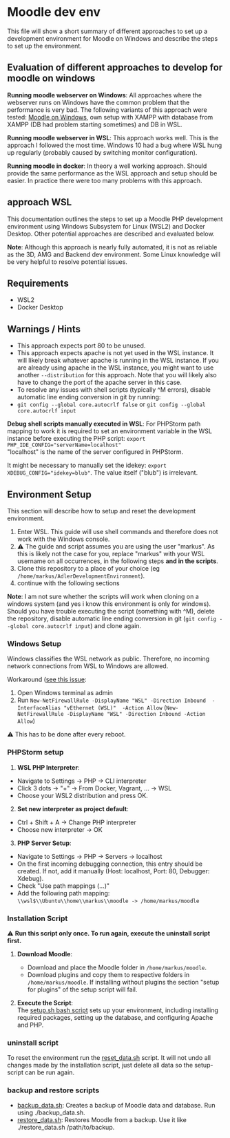 # Moodle dev env
This file will show a short summary of different approaches to set up a development environment for Moodle on Windows 
and describe the steps to set up the environment.

## Evaluation of different approaches to develop for moodle on windows
**Running moodle webserver on Windows**: All approaches where the webserver runs on Windows have the common problem that the performance is very bad.
The following variants of this approach were tested: [Moodle on Windows](https://docs.moodle.org/402/de/Vollst%C3%A4ndiges_Installationspaket_f%C3%BCr_Windows), own setup with XAMPP with database from XAMPP (DB had problem starting sometimes) and DB in WSL.

**Running moodle webserver in WSL**: This approach works well. This is the approach I followed the most time.
Windows 10 had a bug where WSL hung up regularly (probably caused by switching monitor configuration).

**Running moodle in docker**: In theory a well working approach. Should provide the same performance as the WSL approach and setup should be easier.
In practice there were too many problems with this approach.


## approach WSL
This documentation outlines the steps to set up a Moodle PHP development environment
using Windows Subsystem for Linux (WSL2) and Docker Desktop. Other potential approaches are
described and evaluated below.

**Note**: Although this approach is nearly fully automated,
it is not as reliable as the 3D, AMG and Backend dev environment.
Some Linux knowledge will be very helpful to resolve potential issues.

## Requirements
- WSL2
- Docker Desktop

## Warnings / Hints
- This approach expects port 80 to be unused.
- This approach expects apache is not yet used in the WSL instance.
  It will likely break whatever apache is running in the WSL instance.
  If you are already using apache in the WSL instance, you might want to use another `--distribution` for this approach.
  Note that you will likely also have to change the port of the apache server in this case.
- To resolve any issues with shell scripts (typically ^M errors), disable automatic line ending conversion in git by running:
- `git config --global core.autocrlf false` or `git config --global core.autocrlf input`

**Debug shell scripts manually executed in WSL**:
For PHPStorm path mapping to work it is required to set an environment variable in the WSL instance before executing the PHP script: `export PHP_IDE_CONFIG="serverName=localhost"` \
"localhost" is the name of the server configured in PHPStorm.

It might be necessary to manually set the idekey: `export XDEBUG_CONFIG="idekey=blub"`. The value itself ("blub") is irrelevant. 

## Environment Setup
This section will describe how to setup and reset the development environment.

1. Enter WSL. This guide will use shell commands and therefore does not work with the Windows console.
2. ⚠️ The guide and script assumes you are using the user "markus". 
As this is likely not the case for you, replace "markus" with your WSL username on all occurrences, in the following steps **and in the scripts**.
3. Clone this repository to a place of your choice (eg `/home/markus/AdlerDevelopmentEnvironment`).
4. continue with the following sections

**Note**: I am not sure whether the scripts will work when cloning on a windows system (and yes i know this environment is only for windows).
Should you have trouble executing the script (something with ^M), delete the repository, 
disable automatic line ending conversion in git (`git config --global core.autocrlf input`) and clone again.

### Windows Setup
Windows classifies the WSL network as public.
Therefore, no incoming network connections from WSL to Windows are allowed.

Workaround ([see this issue](https://github.com/microsoft/WSL/issues/4585#issuecomment-610061194):
1. Open Windows terminal as admin
2. Run `New-NetFirewallRule -DisplayName "WSL" -Direction Inbound  -InterfaceAlias "vEthernet (WSL)"  -Action Allow` (`New-NetFirewallRule -DisplayName "WSL" -Direction Inbound -Action Allow`)

⚠️ This has to be done after every reboot.

### PHPStorm setup
1. **WSL PHP Interpreter**:
- Navigate to Settings -> PHP -> CLI interpreter
- Click 3 dots -> "+" -> From Docker, Vagrant, ... -> WSL
- Choose your WSL2 distribution and press OK.

2. **Set new interpreter as project default**:
- Ctrl + Shift + A -> Change PHP interpreter
- Choose new interpreter -> OK

3. **PHP Server Setup**:
- Navigate to Settings -> PHP -> Servers -> localhost
- On the first incoming debugging connection, this entry should be created. If not, add it manually (Host: localhost, Port: 80, Debugger: Xdebug).
- Check "Use path mappings (...)"
- Add the following path mapping:  
  `\\wsl$\\Ubuntu\\home\\markus\\moodle -> /home/markus/moodle`

### Installation Script
⚠️ **Run this script only once. To run again, execute the uninstall script first.**

1. **Download Moodle**:
    - Download and place the Moodle folder in `/home/markus/moodle`.
    - Download plugins and copy them to respective folders in `/home/markus/moodle`. If installing without plugins the section "setup for plugins" of the setup script will fail.

2. **Execute the Script**:  
   The [setup.sh bash script](setup.sh) sets up your environment, including installing required packages, setting up the database, and configuring Apache and PHP.

### uninstall script
To reset the environment run the [reset_data.sh](reset_data.sh) script.
It will not undo all changes made by the installation script, just delete all data so the setup-script can be run again.

### backup and restore scripts
- [backup_data.sh](backup_data.sh): Creates a backup of Moodle data and database. Run using ./backup_data.sh.
- [restore_data.sh](restore_data.sh): Restores Moodle from a backup. Use it like ./restore_data.sh /path/to/backup.
